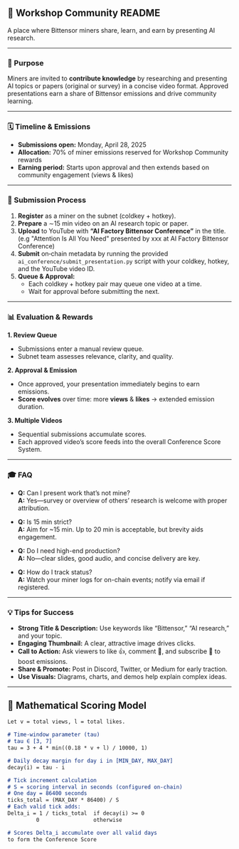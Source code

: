 ## 📖 Workshop Community README

A place where Bittensor miners share, learn, and earn by presenting AI research.

---

### 🎯 Purpose  
Miners are invited to **contribute knowledge** by researching and presenting AI topics or papers (original or survey) in a concise video format. Approved presentations earn a share of Bittensor emissions and drive community learning.

---

### 🗓️ Timeline & Emissions  
- **Submissions open:** Monday, April 28, 2025  
- **Allocation:** 70% of miner emissions reserved for Workshop Community rewards  
- **Earning period:** Starts upon approval and then extends based on community engagement (views & likes)  

---

### 🚀 Submission Process  

1. **Register** as a miner on the subnet (coldkey + hotkey).  
2. **Prepare** a ∼15 min video on an AI research topic or paper.  
3. **Upload** to YouTube with **“AI Factory Bittensor Conference”** in the title. (e.g "Attention Is All You Need" presented by xxx at AI Factory Bittensor Conference)
4. **Submit** on‐chain metadata by running the provided `ai_conference/submit_presentation.py` script with your coldkey, hotkey, and the YouTube video ID.  
5. **Queue & Approval:**  
   - Each coldkey + hotkey pair may queue one video at a time.  
   - Wait for approval before submitting the next.  

---

### 📊 Evaluation & Rewards  

**1. Review Queue**  
- Submissions enter a manual review queue.  
- Subnet team assesses relevance, clarity, and quality.

**2. Approval & Emission**  
- Once approved, your presentation immediately begins to earn emissions.  
- **Score evolves** over time: more **views** & **likes** → extended emission duration.

**3. Multiple Videos**  
- Sequential submissions accumulate scores.  
- Each approved video’s score feeds into the overall Conference Score System.

---

### 🎓 FAQ  

- **Q:** Can I present work that’s not mine?  
  **A:** Yes—survey or overview of others’ research is welcome with proper attribution.

- **Q:** Is 15 min strict?  
  **A:** Aim for ~15 min. Up to 20 min is acceptable, but brevity aids engagement.

- **Q:** Do I need high-end production?  
  **A:** No—clear slides, good audio, and concise delivery are key.

- **Q:** How do I track status?  
  **A:** Watch your miner logs for on-chain events; notify via email if registered.

---

### 💡 Tips for Success  

- **Strong Title & Description:** Use keywords like “Bittensor,” “AI research,” and your topic.  
- **Engaging Thumbnail:** A clear, attractive image drives clicks.  
- **Call to Action:** Ask viewers to like 👍, comment 💬, and subscribe 🔔 to boost emissions.  
- **Share & Promote:** Post in Discord, Twitter, or Medium for early traction.  
- **Use Visuals:** Diagrams, charts, and demos help explain complex ideas.

---

## 📐 Mathematical Scoring Model  
```markdown
Let v = total views, l = total likes.

# Time-window parameter (tau)
# tau ∈ [3, 7]
tau = 3 + 4 * min((0.18 * v + l) / 10000, 1)

# Daily decay margin for day i in [MIN_DAY, MAX_DAY]
decay(i) = tau - i

# Tick increment calculation
# S = scoring interval in seconds (configured on-chain)
# One day = 86400 seconds
ticks_total = (MAX_DAY * 86400) / S
# Each valid tick adds:
Delta_i = 1 / ticks_total  if decay(i) >= 0
         0                 otherwise

# Scores Delta_i accumulate over all valid days
to form the Conference Score
```
